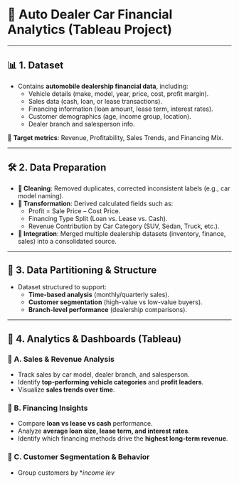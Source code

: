 # 🚗 Auto Dealer Car Financial Analytics (Tableau Project)

---

## 📊 1. Dataset

* Contains **automobile dealership financial data**, including:  
  - Vehicle details (make, model, year, price, cost, profit margin).  
  - Sales data (cash, loan, or lease transactions).  
  - Financing information (loan amount, lease term, interest rates).  
  - Customer demographics (age, income group, location).  
  - Dealer branch and salesperson info.  

🎯 **Target metrics**: Revenue, Profitability, Sales Trends, and Financing Mix.

---

## 🛠️ 2. Data Preparation

* **📌 Cleaning**: Removed duplicates, corrected inconsistent labels (e.g., car model naming).  
* **📌 Transformation**: Derived calculated fields such as:  
  - Profit = Sale Price – Cost Price.  
  - Financing Type Split (Loan vs. Lease vs. Cash).  
  - Revenue Contribution by Car Category (SUV, Sedan, Truck, etc.).  
* **📌 Integration**: Merged multiple dealership datasets (inventory, finance, sales) into a consolidated source.  

---

## 🧩 3. Data Partitioning & Structure

* Dataset structured to support:  
  - **Time-based analysis** (monthly/quarterly sales).  
  - **Customer segmentation** (high-value vs low-value buyers).  
  - **Branch-level performance** (dealership comparisons).  

---

## 🤖 4. Analytics & Dashboards (Tableau)

### 🔹 A. Sales & Revenue Analysis
* Track sales by car model, dealer branch, and salesperson.  
* Identify **top-performing vehicle categories** and **profit leaders**.  
* Visualize **sales trends over time**.  

### 🔹 B. Financing Insights
* Compare **loan vs lease vs cash** performance.  
* Analyze **average loan size, lease term, and interest rates**.  
* Identify which financing methods drive the **highest long-term revenue**.  

### 🔹 C. Customer Segmentation & Behavior
* Group customers by **income lev*
